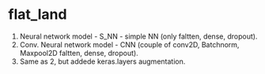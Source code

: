 # flat_land

1. Neural network model - S_NN - simple NN (only faltten, dense, dropout).
2. Conv. Neural network model - CNN (couple of conv2D, Batchnorm, Maxpool2D faltten, dense, dropout).
3. Same as 2, but addede keras.layers augmentation.
